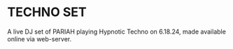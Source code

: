 # TECHNO SET

A live DJ set of PARIAH playing Hypnotic Techno on 6.18.24, made available online via web-server.
